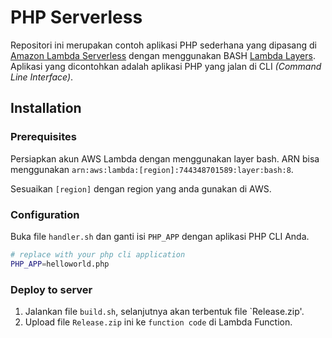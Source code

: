 # PHP Serverless

Repositori ini merupakan contoh aplikasi PHP sederhana yang dipasang di [Amazon Lambda Serverless](https://aws.amazon.com/id/lambda/) dengan menggunakan BASH [Lambda Layers](https://docs.aws.amazon.com/lambda/latest/dg/runtimes-walkthrough.html). Aplikasi yang dicontohkan adalah aplikasi PHP yang jalan di CLI _(Command Line Interface)_.

## Installation


### Prerequisites

Persiapkan akun AWS Lambda dengan menggunakan layer bash. ARN bisa menggunakan `arn:aws:lambda:[region]:744348701589:layer:bash:8`.

Sesuaikan `[region]` dengan region yang anda gunakan di AWS.



### Configuration

Buka file `handler.sh` dan ganti isi `PHP_APP` dengan aplikasi PHP CLI Anda.

```bash
# replace with your php cli application
PHP_APP=helloworld.php

```

### Deploy to server

1. Jalankan file `build.sh`, selanjutnya akan terbentuk file `Release.zip'.
2. Upload file `Release.zip` ini ke `function code` di Lambda Function.

